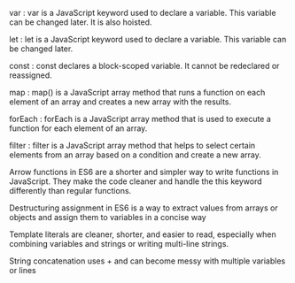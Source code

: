 <!-- Answer the question no-1 -->
var : var is a JavaScript keyword used to declare a variable. This variable can be changed later. It is also hoisted.

let : let is a JavaScript keyword used to declare a variable. This variable can be changed later.

const : const declares a block-scoped variable. It cannot be redeclared or reassigned.



<!-- Answer the question no-2 -->
map : map() is a JavaScript array method that runs a function on each element of an array and creates a new array with the results.

forEach : forEach is a JavaScript array method that is used to execute a function for each element of an array.

filter : filter is a JavaScript array method that helps to select certain elements from an array based on a condition and create a new array.



<!-- Answer the question no-3 -->
Arrow functions in ES6 are a shorter and simpler way to write functions in JavaScript. They make the code cleaner and handle the this keyword differently than regular functions.



<!-- Answer the question no-4 -->
Destructuring assignment in ES6 is a way to extract values from arrays or objects and assign them to variables in a concise way



<!-- Answer the question no-5 -->
Template literals are cleaner, shorter, and easier to read, especially when combining variables and strings or writing multi-line strings.

String concatenation uses + and can become messy with multiple variables or lines